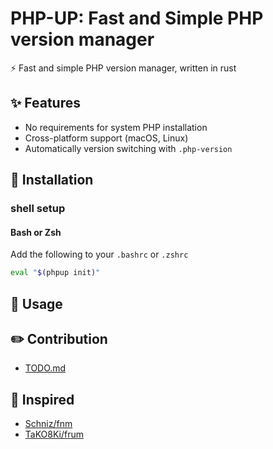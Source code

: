 # PHP-UP: Fast and Simple PHP version manager

:zap: Fast and simple PHP version manager, written in rust

## :sparkles: Features

- No requirements for system PHP installation
- Cross-platform support (macOS, Linux)
- Automatically version switching with `.php-version`

## :wrench: Installation

### shell setup

#### Bash or Zsh

Add the following to your `.bashrc` or `.zshrc`

```bash
eval "$(phpup init)"
```

## :hammer: Usage

## :pencil2: Contribution

- [TODO.md](TODO.md)

## :paperclip: Inspired

- [Schniz/fnm](https://github.com/Schniz/fnm)
- [TaKO8Ki/frum](https://github.com/TaKO8Ki/frum)

